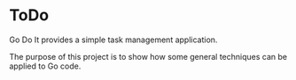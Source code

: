 ToDo
========

Go Do It provides a simple task management application.

The purpose of this project is to show how some general techniques can be applied to Go code.


